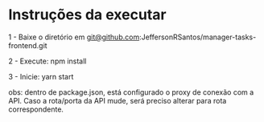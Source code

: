 # Instruções da executar

1 - Baixe o diretório em git@github.com:JeffersonRSantos/manager-tasks-frontend.git

2 - Execute:
    npm install

3 - Inicie:
    yarn start

obs: dentro de package.json, está configurado o proxy de conexão com a API. Caso a rota/porta da API mude, será preciso alterar para rota correspondente.


